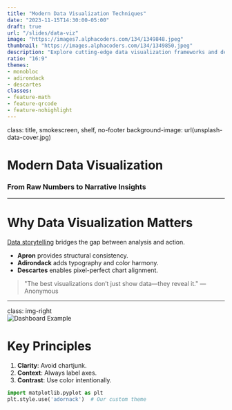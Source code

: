 ```yaml
---
title: "Modern Data Visualization Techniques"
date: "2023-11-15T14:30:00-05:00"
draft: true
url: "/slides/data-viz"
image: "https://images7.alphacoders.com/134/1349848.jpeg"
thumbnail: "https://images.alphacoders.com/134/1349850.jpeg"
description: "Explore cutting-edge data visualization frameworks and design principles for impactful presentations. Learn how to turn complex data into compelling stories."
ratio: "16:9"
themes:
- monobloc
- adirondack
- descartes
classes:
- feature-math
- feature-qrcode
- feature-nohighlight
---
```

class: title, smokescreen, shelf, no-footer
background-image: url(unsplash-data-cover.jpg)

# Modern Data Visualization  
### From Raw Numbers to Narrative Insights  

---

# Why Data Visualization Matters  

[Data storytelling](https://example.com) bridges the gap between analysis and action.  

- **Apron** provides structural consistency.  
- **Adirondack** adds typography and color harmony.  
- **Descartes** enables pixel-perfect chart alignment.  

> "The best visualizations don’t just show data—they reveal it." —Anonymous  

---

class: img-right  
![Dashboard Example](dashboard-screenshot.jpg)  

# Key Principles  

1. **Clarity**: Avoid chartjunk.  
2. **Context**: Always label axes.  
3. **Contrast**: Use color intentionally.  

```python
import matplotlib.pyplot as plt  
plt.style.use('adornack')  # Our custom theme  